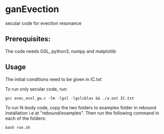 # ganEvection
secular code for evection resonance

## Prerequisites:
The code needs GSL, python3, numpy and matplotlib

## Usage
The initial conditions need to be given in IC.txt

To run only secular code, run:
```
gcc evec_evol_gw.c -lm -lgsl -lgslcblas && ./a.out IC.txt
```
To run N-body code, copy the two folders to examples folder in rebound installation i.e at "rebound/examples". Then run the following command in each of the folders:
```
bash run.sh
```
